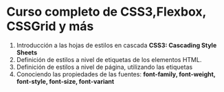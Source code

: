 # Curso completo de CSS3,Flexbox, CSSGrid y más

1. Introducción a las hojas de estilos en cascada **CSS3: Cascading Style Sheets**
2. Definición de estilos a nivel de etiquetas de los elementos HTML.
3. Definición de estilos a nivel de página, utilizando las etiquetas **<styles></styles>**
4. Conociendo las propiedades de las fuentes: **font-family, font-weight, font-style, font-size, font-variant**